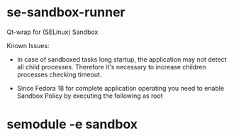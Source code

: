 se-sandbox-runner
=================

Qt-wrap for (SELinux) Sandbox

Known Issues:

* In case of sandboxed tasks long startup,
the application may not detect all child processes.
Therefore it's necessary to increase children processes checking timeout.

* Since Fedora 18 for complete application operating
you need to enable Sandbox Policy by executing the following as root
# semodule -e sandbox
